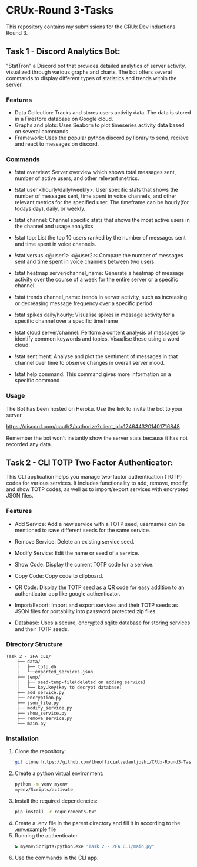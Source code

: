 # CRUx-Round 3-Tasks

This repository contains my submissions for the CRUx Dev Inductions Round 3.

## Task 1 - Discord Analytics Bot:

"StatTron" a Discord bot that provides detailed analytics of server activity, visualized through various graphs and charts. The bot offers several commands to display different types of statistics and trends within the server.

### Features
*  Data Collection: Tracks and stores users activity data. The data is stored in a Firestore database on Google cloud.
*  Graphs and plots: Uses Seaborn to plot timeseries activity data based on several commands.
*  Framework: Uses the popular python discord.py library to send, recieve and react to messages on discord.

### Commands
*   !stat overview: Server overview which shows total messages sent, number of active users, and other relevant metrics.

*   !stat user <hourly/daily/weekly>: User specific stats that shows the number of messages sent, time spent in voice channels, and other relevant metrics for the specified user. The timeframe can be hourly(for todays day), daily, or weekly.

*   !stat channel: Channel specific stats that shows the most active users in the channel and usage analytics

*   !stat top: List the top 10 users ranked by the number of messages sent and time spent in voice channels.

*   !stat versus <@user1> <@user2>: Compare the number of messages sent and time spent in voice channels between two users.

*   !stat heatmap server/channel_name: Generate a heatmap of message activity over the course of a week for the entire server or a specific channel.

*   !stat trends channel_name: trends in server activity, such as increasing or decreasing message frequency over a specific period

*   !stat spikes daily/hourly: Visualise spikes in message activity for a specific channel over a specific timeframe

*   !stat cloud server/channel: Perform a content analysis of messages to identify common keywords and topics. Visualise these using a word cloud.

*   !stat sentiment: Analyse and plot the sentiment of messages in that channel over time to observe changes in overall server mood.

*   !stat help command: This command gives more information on a specific command

### Usage
The Bot has been hosted on Heroku. Use the link to invite the bot to your server 

https://discord.com/oauth2/authorize?client_id=1246443201401716848

Remember the bot won't instantly show the server stats because it has not recorded any data.

## Task 2 - CLI TOTP Two Factor Authenticator:

This CLI application helps you manage two-factor authentication (TOTP) codes for various services. It includes functionality to add, remove, modify, and show TOTP codes, as well as to import/export services with encrypted JSON files.

### Features

* Add Service: Add a new service with a TOTP seed, usernames can be mentioned to save different seeds for the same service.

* Remove Service: Delete an existing service seed.

* Modify Service: Edit the name or seed of a service.

* Show Code: Display the current TOTP code for a service.

* Copy Code: Copy code to clipboard.

* QR Code: Display the TOTP seed as a QR code for easy addition to an authenticator app like google authenticator.

* Import/Export: Import and export services and their TOTP seeds as JSON files for portability into password protected zip files.

* Database: Uses a secure, encrypted sqlite database for storing services and their TOTP seeds.


### Directory Structure
```plaintext
Task 2 - 2FA CLI/
    ├── data/
    |   ├── totp.db
    |   └──exported_services.json
    ├── temp/
    |   ├── seed-temp-file(deleted on adding service)
    |   └── key.key(key to decrypt database)
    ├── add_service.py
    ├── encryption.py
    ├── json_file.py
    ├── modify_service.py
    ├── show_service.py
    ├── remove_service.py
    └── main.py
```
### Installation
1. Clone the repository:
    ```sh
    git clone https://github.com/theofficialvedantjoshi/CRUx-Round3-Tasks.git
    ```
2. Create a python virtual environment:
    ```sh
    python -m venv myenv
    myenv/Scripts/activate
    ```
3. Install the required dependencies:
    ```sh
    pip install -r requirements.txt
    ```
4. Create a .env file in the parent directory and fill it in according to the .env.example file
5. Running the authenticator
    ```sh
    & myenv/Scripts/python.exe "Task 2 - 2FA CLI/main.py"
    ```
6. Use the commands in the CLI app.
    